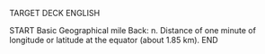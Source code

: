 TARGET DECK
ENGLISH

START
Basic
Geographical mile
Back: n. Distance of one minute of longitude or latitude at the equator (about 1.85 km).
END
